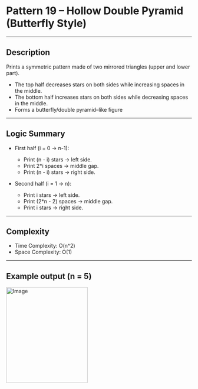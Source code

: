 # Pattern 19 – Hollow Double Pyramid (Butterfly Style)

---
## Description
Prints a symmetric pattern made of two mirrored triangles (upper and lower part).
- The top half decreases stars on both sides while increasing spaces in the middle.
- The bottom half increases stars on both sides while decreasing spaces in the middle.
- Forms a butterfly/double pyramid–like figure

---
## Logic Summary
- First half (i = 0 → n-1):
    - Print (n - i) stars → left side.
    - Print 2*i spaces → middle gap.
    - Print (n - i) stars → right side.

- Second half (i = 1 → n):
    - Print i stars → left side.
    - Print (2*n - 2) spaces → middle gap.
    - Print i stars → right side.
 
---

## Complexity
- Time Complexity: O(n^2)
- Space Complexity: O(1)

---

## Example output (n = 5)
<img width="221" height="259" alt="Image" src="https://github.com/user-attachments/assets/4380cecd-2130-40be-9e74-3bc9aaeec145" />
